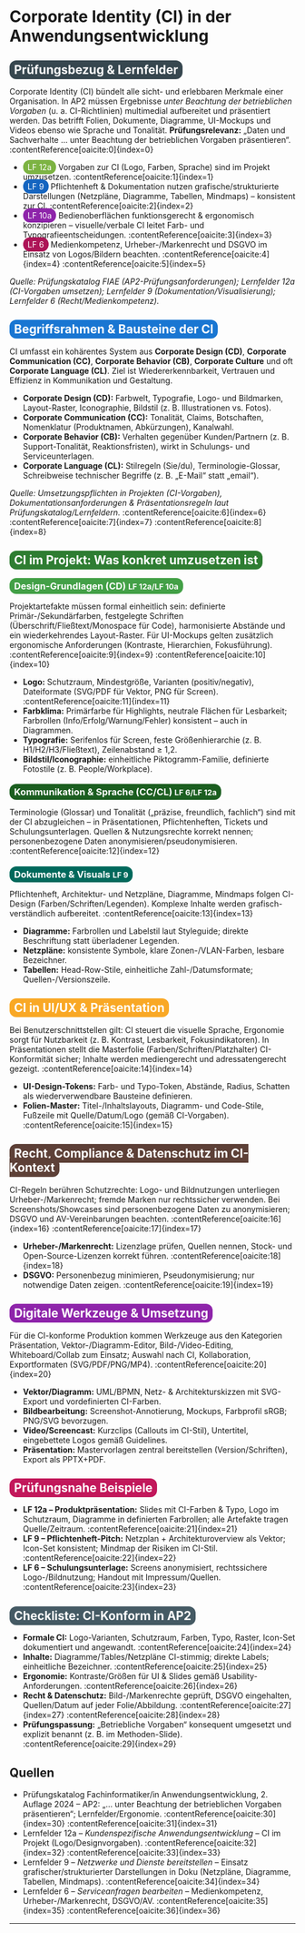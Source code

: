 <h1>Corporate Identity (CI) in der Anwendungsentwicklung</h1>

<h2><span style="background-color:#37474f; color:white; padding:4px 8px; border-radius:12px;">Prüfungsbezug & Lernfelder</span></h2>
<p>Corporate Identity (CI) bündelt alle sicht- und erlebbaren Merkmale einer Organisation. In AP2 müssen Ergebnisse <em>unter Beachtung der betrieblichen Vorgaben</em> (u.&nbsp;a. CI-Richtlinien) multimedial aufbereitet und präsentiert werden. Das betrifft Folien, Dokumente, Diagramme, UI-Mockups und Videos ebenso wie Sprache und Tonalität. <strong>Prüfungsrelevanz:</strong> „Daten und Sachverhalte … unter Beachtung der betrieblichen Vorgaben präsentieren“. :contentReference[oaicite:0]{index=0}</p>
<ul>
  <li><span style="background-color:#7cb342; color:white; padding:4px 8px; border-radius:12px;">LF&nbsp;12a</span> Vorgaben zur CI (Logo, Farben, Sprache) sind im Projekt umzusetzen. :contentReference[oaicite:1]{index=1}</li>
  <li><span style="background-color:#1565c0; color:white; padding:4px 8px; border-radius:12px;">LF&nbsp;9</span> Pflichtenheft & Dokumentation nutzen grafische/strukturierte Darstellungen (Netzpläne, Diagramme, Tabellen, Mindmaps) – konsistent zur CI. :contentReference[oaicite:2]{index=2}</li>
  <li><span style="background-color:#8e24aa; color:white; padding:4px 8px; border-radius:12px;">LF&nbsp;10a</span> Bedienoberflächen funktionsgerecht & ergonomisch konzipieren – visuelle/verbale CI leitet Farb- und Typografieentscheidungen. :contentReference[oaicite:3]{index=3}</li>
  <li><span style="background-color:#ad1457; color:white; padding:4px 8px; border-radius:12px;">LF&nbsp;6</span> Medienkompetenz, Urheber-/Markenrecht und DSGVO im Einsatz von Logos/Bildern beachten. :contentReference[oaicite:4]{index=4} :contentReference[oaicite:5]{index=5}</li>
</ul>
<p><em>Quelle: Prüfungskatalog FIAE (AP2-Prüfungsanforderungen); Lernfelder&nbsp;12a (CI-Vorgaben umsetzen); Lernfelder&nbsp;9 (Dokumentation/Visualisierung); Lernfelder&nbsp;6 (Recht/Medienkompetenz).</em></p>

<h2><span style="background-color:#1976d2; color:white; padding:4px 8px; border-radius:12px;">Begriffsrahmen & Bausteine der CI</span></h2>
<p>CI umfasst ein kohärentes System aus <strong>Corporate Design (CD)</strong>, <strong>Corporate Communication (CC)</strong>, <strong>Corporate Behavior (CB)</strong>, <strong>Corporate Culture</strong> und oft <strong>Corporate Language (CL)</strong>. Ziel ist Wiedererkennbarkeit, Vertrauen und Effizienz in Kommunikation und Gestaltung.</p>
<ul>
  <li><strong>Corporate Design (CD):</strong> Farbwelt, Typografie, Logo- und Bildmarken, Layout-Raster, Iconographie, Bildstil (z.&nbsp;B. Illustrationen vs. Fotos).</li>
  <li><strong>Corporate Communication (CC):</strong> Tonalität, Claims, Botschaften, Nomenklatur (Produktnamen, Abkürzungen), Kanalwahl.</li>
  <li><strong>Corporate Behavior (CB):</strong> Verhalten gegenüber Kunden/Partnern (z.&nbsp;B. Support-Tonalität, Reaktionsfristen), wirkt in Schulungs- und Serviceunterlagen.</li>
  <li><strong>Corporate Language (CL):</strong> Stilregeln (Sie/du), Terminologie-Glossar, Schreibweise technischer Begriffe (z.&nbsp;B. „E-Mail“ statt „email“).</li>
</ul>
<p><em>Quelle: Umsetzungspflichten in Projekten (CI-Vorgaben), Dokumentationsanforderungen & Präsentationsregeln laut Prüfungskatalog/Lernfeldern.</em> :contentReference[oaicite:6]{index=6} :contentReference[oaicite:7]{index=7} :contentReference[oaicite:8]{index=8}</p>

<h2><span style="background-color:#2e7d32; color:white; padding:4px 8px; border-radius:12px;">CI im Projekt: Was konkret umzusetzen ist</span></h2>
<h3><span style="background-color:#43a047; color:white; padding:4px 8px; border-radius:12px;">Design-Grundlagen (CD) <small>LF&nbsp;12a/LF&nbsp;10a</small></span></h3>
<p>Projektartefakte müssen formal einheitlich sein: definierte Primär-/Sekundärfarben, festgelegte Schriften (Überschrift/Fließtext/Monospace für Code), harmonisierte Abstände und ein wiederkehrendes Layout-Raster. Für UI-Mockups gelten zusätzlich ergonomische Anforderungen (Kontraste, Hierarchien, Fokusführung). :contentReference[oaicite:9]{index=9} :contentReference[oaicite:10]{index=10}</p>
<ul>
  <li><strong>Logo:</strong> Schutzraum, Mindestgröße, Varianten (positiv/negativ), Dateiformate (SVG/PDF für Vektor, PNG für Screen). :contentReference[oaicite:11]{index=11}</li>
  <li><strong>Farbklima:</strong> Primärfarbe für Highlights, neutrale Flächen für Lesbarkeit; Farbrollen (Info/Erfolg/Warnung/Fehler) konsistent – auch in Diagrammen.</li>
  <li><strong>Typografie:</strong> Serifenlos für Screen, feste Größenhierarchie (z.&nbsp;B. H1/H2/H3/Fließtext), Zeilenabstand ≥ 1,2.</li>
  <li><strong>Bildstil/Iconographie:</strong> einheitliche Piktogramm-Familie, definierte Fotostile (z.&nbsp;B. People/Workplace).</li>
</ul>

<h3><span style="background-color:#1b5e20; color:white; padding:4px 8px; border-radius:12px;">Kommunikation & Sprache (CC/CL) <small>LF&nbsp;6/LF&nbsp;12a</small></span></h3>
<p>Terminologie (Glossar) und Tonalität („präzise, freundlich, fachlich“) sind mit der CI abzugleichen – in Präsentationen, Pflichtenheften, Tickets und Schulungsunterlagen. Quellen & Nutzungsrechte korrekt nennen; personenbezogene Daten anonymisieren/pseudonymisieren. :contentReference[oaicite:12]{index=12}</p>

<h3><span style="background-color:#00695c; color:white; padding:4px 8px; border-radius:12px;">Dokumente & Visuals <small>LF&nbsp;9</small></span></h3>
<p>Pflichtenheft, Architektur- und Netzpläne, Diagramme, Mindmaps folgen CI-Design (Farben/Schriften/Legenden). Komplexe Inhalte werden grafisch-verständlich aufbereitet. :contentReference[oaicite:13]{index=13}</p>
<ul>
  <li><strong>Diagramme:</strong> Farbrollen und Labelstil laut Styleguide; direkte Beschriftung statt überladener Legenden.</li>
  <li><strong>Netzpläne:</strong> konsistente Symbole, klare Zonen-/VLAN-Farben, lesbare Bezeichner.</li>
  <li><strong>Tabellen:</strong> Head-Row-Stile, einheitliche Zahl-/Datumsformate; Quellen-/Versionszeile.</li>
</ul>

<h2><span style="background-color:#f9a825; color:white; padding:4px 8px; border-radius:12px;">CI in UI/UX & Präsentation</span></h2>
<p>Bei Benutzerschnittstellen gilt: CI steuert die visuelle Sprache, Ergonomie sorgt für Nutzbarkeit (z.&nbsp;B. Kontrast, Lesbarkeit, Fokusindikatoren). In Präsentationen stellt die Masterfolie (Farben/Schriften/Platzhalter) CI-Konformität sicher; Inhalte werden mediengerecht und adressatengerecht gezeigt. :contentReference[oaicite:14]{index=14}</p>
<ul>
  <li><strong>UI-Design-Tokens:</strong> Farb- und Typo-Token, Abstände, Radius, Schatten als wiederverwendbare Bausteine definieren.</li>
  <li><strong>Folien-Master:</strong> Titel-/Inhaltslayouts, Diagramm- und Code-Stile, Fußzeile mit Quelle/Datum/Logo (gemäß CI-Vorgaben). :contentReference[oaicite:15]{index=15}</li>
</ul>

<h2><span style="background-color:#5d4037; color:white; padding:4px 8px; border-radius:12px;">Recht, Compliance & Datenschutz im CI-Kontext</span></h2>
<p>CI-Regeln berühren Schutzrechte: Logo- und Bildnutzungen unterliegen Urheber-/Markenrecht; fremde Marken nur rechtssicher verwenden. Bei Screenshots/Showcases sind personenbezogene Daten zu anonymisieren; DSGVO und AV-Vereinbarungen beachten. :contentReference[oaicite:16]{index=16} :contentReference[oaicite:17]{index=17}</p>
<ul>
  <li><strong>Urheber-/Markenrecht:</strong> Lizenzlage prüfen, Quellen nennen, Stock- und Open-Source-Lizenzen korrekt führen. :contentReference[oaicite:18]{index=18}</li>
  <li><strong>DSGVO:</strong> Personenbezug minimieren, Pseudonymisierung; nur notwendige Daten zeigen. :contentReference[oaicite:19]{index=19}</li>
</ul>

<h2><span style="background-color:#8e24aa; color:white; padding:4px 8px; border-radius:12px;">Digitale Werkzeuge & Umsetzung</span></h2>
<p>Für die CI-konforme Produktion kommen Werkzeuge aus den Kategorien Präsentation, Vektor-/Diagramm-Editor, Bild-/Video-Editing, Whiteboard/Collab zum Einsatz; Auswahl nach CI, Kollaboration, Exportformaten (SVG/PDF/PNG/MP4). :contentReference[oaicite:20]{index=20}</p>
<ul>
  <li><strong>Vektor/Diagramm:</strong> UML/BPMN, Netz- & Architekturskizzen mit SVG-Export und vordefinierten CI-Farben.</li>
  <li><strong>Bildbearbeitung:</strong> Screenshot-Annotierung, Mockups, Farbprofil sRGB; PNG/SVG bevorzugen.</li>
  <li><strong>Video/Screencast:</strong> Kurzclips (Callouts im CI-Stil), Untertitel, eingebettete Logos gemäß Guidelines.</li>
  <li><strong>Präsentation:</strong> Mastervorlagen zentral bereitstellen (Version/Schriften), Export als PPTX+PDF.</li>
</ul>

<h2><span style="background-color:#c2185b; color:white; padding:4px 8px; border-radius:12px;">Prüfungsnahe Beispiele</span></h2>
<ul>
  <li><strong>LF&nbsp;12a – Produktpräsentation:</strong> Slides mit CI-Farben & Typo, Logo im Schutzraum, Diagramme in definierten Farbrollen; alle Artefakte tragen Quelle/Zeitraum. :contentReference[oaicite:21]{index=21}</li>
  <li><strong>LF&nbsp;9 – Pflichtenheft-Pitch:</strong> Netzplan + Architekturoverview als Vektor; Icon-Set konsistent; Mindmap der Risiken im CI-Stil. :contentReference[oaicite:22]{index=22}</li>
  <li><strong>LF&nbsp;6 – Schulungsunterlage:</strong> Screens anonymisiert, rechtssichere Logo-/Bildnutzung; Handout mit Impressum/Quellen. :contentReference[oaicite:23]{index=23}</li>
</ul>

<h2><span style="background-color:#455a64; color:white; padding:4px 8px; border-radius:12px;">Checkliste: CI-Konform in AP2</span></h2>
<ul>
  <li><strong>Formale CI:</strong> Logo-Varianten, Schutzraum, Farben, Typo, Raster, Icon-Set dokumentiert und angewandt. :contentReference[oaicite:24]{index=24}</li>
  <li><strong>Inhalte:</strong> Diagramme/Tables/Netzpläne CI-stimmig; direkte Labels; einheitliche Bezeichner. :contentReference[oaicite:25]{index=25}</li>
  <li><strong>Ergonomie:</strong> Kontraste/Größen für UI & Slides gemäß Usability-Anforderungen. :contentReference[oaicite:26]{index=26}</li>
  <li><strong>Recht & Datenschutz:</strong> Bild-/Markenrechte geprüft, DSGVO eingehalten, Quellen/Datum auf jeder Folie/Abbildung. :contentReference[oaicite:27]{index=27} :contentReference[oaicite:28]{index=28}</li>
  <li><strong>Prüfungspassung:</strong> „Betriebliche Vorgaben“ konsequent umgesetzt und explizit benannt (z.&nbsp;B. im Methoden-Slide). :contentReference[oaicite:29]{index=29}</li>
</ul>

<h2>Quellen</h2>
<ul>
  <li>Prüfungskatalog Fachinformatiker/in Anwendungsentwicklung, 2. Auflage 2024 – AP2: „… unter Beachtung der betrieblichen Vorgaben präsentieren“; Lernfelder/Ergonomie. :contentReference[oaicite:30]{index=30} :contentReference[oaicite:31]{index=31}</li>
  <li>Lernfelder&nbsp;12a – <em>Kundenspezifische Anwendungsentwicklung</em> – CI im Projekt (Logo/Designvorgaben). :contentReference[oaicite:32]{index=32} :contentReference[oaicite:33]{index=33}</li>
  <li>Lernfelder&nbsp;9 – <em>Netzwerke und Dienste bereitstellen</em> – Einsatz grafischer/strukturierter Darstellungen in Doku (Netzpläne, Diagramme, Tabellen, Mindmaps). :contentReference[oaicite:34]{index=34}</li>
  <li>Lernfelder&nbsp;6 – <em>Serviceanfragen bearbeiten</em> – Medienkompetenz, Urheber-/Markenrecht, DSGVO/AV. :contentReference[oaicite:35]{index=35} :contentReference[oaicite:36]{index=36}</li>
</ul>

---
